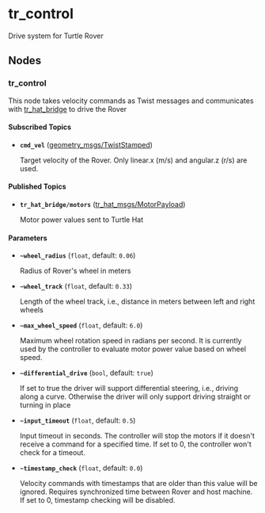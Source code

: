 # tr_control
Drive system for Turtle Rover

## Nodes

### tr_control
This node takes velocity commands as Twist messages and communicates with [tr_hat_bridge] to drive the Rover

#### Subscribed Topics

* **`cmd_vel`** ([geometry_msgs/TwistStamped])

    Target velocity of the Rover. Only linear.x (m/s) and angular.z (r/s) are used.

#### Published Topics

* **`tr_hat_bridge/motors`** ([tr_hat_msgs/MotorPayload])

    Motor power values sent to Turtle Hat

#### Parameters

* **`~wheel_radius`** (`float`, default: `0.06`)

    Radius of Rover's wheel in meters

* **`~wheel_track`** (`float`, default: `0.33`)

    Length of the wheel track, i.e., distance in meters between left and right wheels

* **`~max_wheel_speed`** (`float`, default: `6.0`)

    Maximum wheel rotation speed in radians per second. It is currently used by the controller to evaluate motor power value based on wheel speed.

* **`~differential_drive`** (`bool`, default: `true`)

    If set to true the driver will support differential steering, i.e., driving along a curve. Otherwise the driver will only support driving straight or turning in place

* **`~input_timeout`** (`float`, default: `0.5`)

    Input timeout in seconds. The controller will stop the motors if it doesn't receive a command for a specified time. If set to 0, the controller won't check for a timeout.

* **`~timestamp_check`** (`float`, default: `0.0`)

    Velocity commands with timestamps that are older than this value will be ignored. Requires synchronized time between Rover and host machine. If set to 0, timestamp checking will be disabled.


[tr_hat_bridge]: https://github.com/TurtleRover/tr_ros/tree/master/tr_hat_bridge
[geometry_msgs/TwistStamped]: http://docs.ros.org/api/geometry_msgs/html/msg/TwistStamped.html
[tr_hat_msgs/MotorPayload]: https://github.com/TurtleRover/tr_ros/blob/master/tr_hat_msgs/msg/MotorPayload.msg